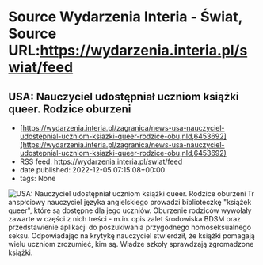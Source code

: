 # Source Wydarzenia Interia - Świat, Source URL:https://wydarzenia.interia.pl/swiat/feed

## USA: Nauczyciel udostępniał uczniom książki queer. Rodzice oburzeni
 - [https://wydarzenia.interia.pl/zagranica/news-usa-nauczyciel-udostepnial-uczniom-ksiazki-queer-rodzice-obu,nId,6453692](https://wydarzenia.interia.pl/zagranica/news-usa-nauczyciel-udostepnial-uczniom-ksiazki-queer-rodzice-obu,nId,6453692)
 - RSS feed: https://wydarzenia.interia.pl/swiat/feed
 - date published: 2022-12-05 07:15:08+00:00
 - tags: None

<p><a href="https://wydarzenia.interia.pl/zagranica/news-usa-nauczyciel-udostepnial-uczniom-ksiazki-queer-rodzice-obu,nId,6453692"><img align="left" alt="USA: Nauczyciel udostępniał uczniom książki queer. Rodzice oburzeni" src="https://i.iplsc.com/usa-nauczyciel-udostepnial-uczniom-ksiazki-queer-rodzice-obu/000GFW1P1CL2HB2C-C321.jpg" /></a>Transpłciowy nauczyciel języka angielskiego prowadzi biblioteczkę &quot;książek queer&quot;, które są dostępne dla jego uczniów. Oburzenie rodziców wywołały zawarte w części z nich treści - m.in. opis zalet środowiska BDSM oraz przedstawienie aplikacji do poszukiwania przygodnego homoseksualnego seksu. Odpowiadając na krytykę nauczyciel stwierdził, że książki pomagają wielu uczniom zrozumieć, kim są. Władze szkoły sprawdzają zgromadzone książki. 

</p><br clear="all" />
